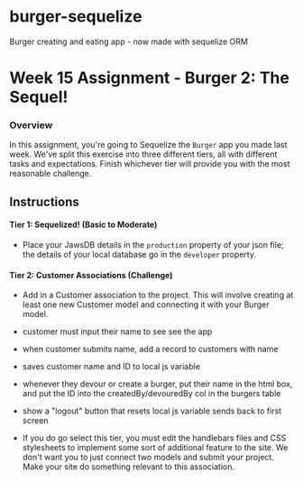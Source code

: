 # burger-sequelize
Burger creating and eating app - now made with sequelize ORM


# Week 15 Assignment - Burger 2: The Sequel!

### Overview
In this assignment, you're going to Sequelize the `Burger` app you made last week. We've split this exercise into three different tiers, all with different tasks and expectations. Finish whichever tier will provide you with the most reasonable challenge.

## Instructions 

#### Tier 1: Sequelized! (Basic to Moderate)

* Place your JawsDB details in the `production` property of your json file; the details of your local database go in the `developer` property.

#### Tier 2: Customer Associations (Challenge)

* Add in a Customer association to the project. This will involve creating at least one new Customer model and connecting it with your Burger model.

* customer must input their name to see see the app
* when customer submits name, add a record to customers with name
* saves customer name and ID to local js variable
* whenever they devour or create a burger, put their name in the html box, and put the ID into the createdBy/devouredBy col in the burgers table
* show a "logout" button that resets local js variable sends back to first screen

* If you do go select this tier, you must edit the handlebars files and CSS stylesheets to implement some sort of additional feature to the site. We don't want you to just connect two models and submit your project. Make your site do something relevant to this association.